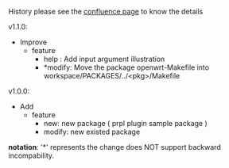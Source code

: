 History
please see the [confluence
page](https://arc-conf.arcadyan.com.tw/pages/viewpage.action?spaceKey=TERRYYU&title=Orange+-+openwrt-devtool) to know
the details


v1.1.0:
- Improve
    - feature
        - help  : Add input argument illustration
        - \*modify: Move the package openwrt-Makefile into workspace/PACKAGES/../\<pkg\>/Makefile 

v1.0.0:
- Add
    - feature
        - new:    new package ( prpl plugin sample package )
        - modify: new existed package

**notation**: '\*' represents the change does NOT support backward incompability.
